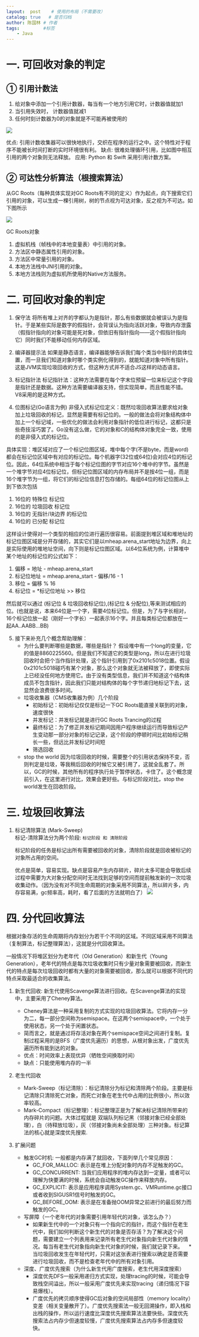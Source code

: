 ```yaml
---
layout:  post    # 使用的布局（不需要改）
catalog: true   # 是否归档
author: 陈国林 # 作者
tags:         #标签
    - Java
---
```


# 一. 可回收对象的判定
## ① 引用计数法
1. 给对象中添加一个引用计数器，每当有一个地方引用它时，计数器值就加1
2. 当引用失效时， 计数器值就减1
3. 任何时刻计数器为0的对象就是不可能再被使用的

![](https://github.com/chenguolin/chenguolin.github.io/blob/master/data/image/java-gc-reference.png?raw=true) 

优点: 引用计数收集器可以很快地执行，交织在程序的运行之中。这个特性对于程序不能被长时间打断的实时环境很有利。
缺点: 很难处理循环引用，比如图中相互引用的两个对象则无法释放。
应用: Python 和 Swift 采用引用计数方案。  

## ② 可达性分析算法（根搜索算法）
从GC Roots（每种具体实现对GC Roots有不同的定义）作为起点，向下搜索它们引用的对象，可以生成一棵引用树，树的节点视为可达对象，反之视为不可达。如下图所示

![](https://github.com/chenguolin/chenguolin.github.io/blob/master/data/image/java-gc-reachable.png?raw=true)

GC Roots对象
1. 虚拟机栈（帧栈中的本地变量表）中引用的对象。
2. 方法区中静态属性引用的对象。
3. 方法区中常量引用的对象。
4. 本地方法栈中JNI引用的对象。
5. 本地方法栈则为虚拟机所使用的Native方法服务。

# 二. 可回收对象的判定
1.  保守法
将所有堆上对齐的字都认为是指针，那么有些数据就会被误认为是指针。于是某些实际是数字的假指针，会背误认为指向活跃对象，导致内存泄露（假指针指向的对象可能是死对象，但依旧有指针指向——这个假指针指向它）同时我们不能移动任何内存区域。

2.  编译器提示法
如果是静态语言，编译器能够告诉我们每个类当中指针的具体位置，而一旦我们知道对象时哪个类实例化得到的，就能知道对象中所有指针。这是JVM实现垃圾回收的方式，但这种方式并不适合JS这样的动态语言。

3.  标记指针法
标记指针法：这种方法需要在每个字末位预留一位来标记这个字段是指针还是数据。这种方法需要编译器支持，但实现简单，而且性能不错。V8采用的是这种方式。

4.  位图标记(Go语言为例)
非侵入式标记位定义：既然垃圾回收算法要求给对象加上垃圾回收的标记，显然是需要有标记位的。一般的做法会将对象结构体中加上一个标记域，一些优化的做法会利用对象指针的低位进行标记，这都只是些奇技淫巧罢了。Go没有这么做，它的对象和C的结构体对象完全一致，使用的是非侵入式的标记位。

具体实现：堆区域对应了一个标记位图区域，堆中每个字(不是byte，而是word)都会在标记位区域中有对应的标记位。每个机器字(32位或64位)会对应4位的标记位。因此，64位系统中相当于每个标记位图的字节对应16个堆中的字节。虽然是一个堆字节对应4位标记位，但标记位图区域的内存布局并不是按4位一组，而是16个堆字节为一组，将它们的标记位信息打包存储的。每组64位的标记位图从上到下依次包括

1. 16位的 特殊位 标记位
2. 16位的 垃圾回收 标记位
3. 16位的 无指针/块边界 的标记位
4. 16位的 已分配 标记位

这样设计使得对一个类型的相应的位进行遍历很容易。前面提到堆区域和堆地址的标记位图区域是分开存储的，其实它们是以mheap.arena_start地址为边界，向上是实际使用的堆地址空间，向下则是标记位图区域。以64位系统为例，计算堆中某个地址的标记位的公式如下：

1. 偏移 = 地址 - mheap.arena_start
2. 标记位地址 = mheap.arena_start - 偏移/16 - 1
3. 移位 = 偏移 % 16
4. 标记位 = *标记位地址 >> 移位

然后就可以通过 (标记位 & 垃圾回收标记位),(标记位 & 分配位),等来测试相应的位。(也就是说，本来64位是一个字，需要4位标记位。但是，为了与字长相对，16个标记位放一起（刚好一个字长）一起表示16个字。并且每类标记位都放在一起AA..AABB...BB)

5. 接下来补充几个概念帮助理解：
    * 为什么要判断哪些是数据，哪些是指针？
      假设堆中有一个long的变量，它的值是8860225560。但是我们不知道它的类型是long，所以在进行垃圾回收时会把个当作指针处理，这个指针引用到了0x2101c5018位置。假设0x2101c5018碰巧有某个对象，那么这个对象就无法被释放了，即使实际上已经没任何地方使用它。由于没有类型信息，我们并不知道这个结构体成员不包含指针，因此我们只能对结构体的每个字节递归地标记下去，这显然会浪费很多时间。
    * 垃圾收集器（CMS收集器为例）几个阶段
      * 初始标记：初始标记仅仅是标记一下GC Roots能直接关联到的对象，速度很快
      * 并发标记：并发标记就是进行GC Roots Trancing的过程
      * 最终标记：为了修正并发标记期间因用户程序继续运行而导致标记产生变动那一部分对象的标记记录，这个阶段的停顿时间比初始标记稍长一些，但远比并发标记时间短
      * 筛选回收
    * stop the world
      因为垃圾回收的时候，需要整个的引用状态保持不变，否则判定是垃圾，等我稍后回收的时候它又被引用了，这就全乱套了。所以，GC的时候，其他所有的程序执行处于暂停状态，卡住了。这个概念提前引入，在这里进行对比，效果会更好些。与标记阶段对比，stop the world发生在回收阶段。

# 三. 垃圾回收算法
1. 标记清除算法 (Mark-Sweep)  
   标记-清除算法分为两个阶段: `标记阶段 和 清除阶段`

   标记阶段的任务是标记出所有需要被回收的对象，清除阶段就是回收被标记的对象所占用的空间。

   优点是简单，容易实现。缺点是容易产生内存碎片，碎片太多可能会导致后续过程中需要为大对象分配空间时无法找到足够的空间而提前触发新的一次垃圾收集动作。（因为没有对不同生命周期的对象采用不同算法，所以碎片多，内存容易满，gc频率高，耗时，看了后面的方法就明白了）
![](https://upload-images.jianshu.io/upload_images/11046879-50d173b591e8ec46.png?imageMogr2/auto-orient/strip%7CimageView2/2/w/1240)

# 四. 分代回收算法
根据对象存活的生命周期将内存划分为若干个不同的区域。不同区域采用不同算法（复制算法，标记整理算法），这就是分代回收算法。

一般情况下将堆区划分为老年代（Old Generation）和新生代（Young Generation），老年代的特点是每次垃圾收集时只有少量对象需要被回收，而新生代的特点是每次垃圾回收时都有大量的对象需要被回收，那么就可以根据不同代的特点采取最适合的收集算法。

1. 新生代回收: 新生代使用Scavenge算法进行回收。在Scavenge算法的实现中，主要采用了Cheney算法。
    * Cheney算法是一种采用复制的方式实现的垃圾回收算法。它将内存一分为二，每一部分空间称为semispace。在这两个semispace中，一个处于使用状态，另一个处于闲置状态。
    * 简而言之，就是通过将存活对象在两个semispace空间之间进行复制。复制过程采用的是BFS（广度优先遍历）的思想，从根对象出发，广度优先遍历所有能到达的对象。
    * 优点：时间效率上表现优异（牺牲空间换取时间）
    * 缺点：只能使用堆内存的一半

2. 老生代回收
    * Mark-Sweep（标记清除）：标记清除分为标记和清除两个阶段。主要是标记清除只清除死亡对象，而死亡对象在老生代中占用的比例很小，所以效率较高。
    * Mark-Compact（标记整理）：标记整理正是为了解决标记清除所带来的内存碎片的问题。大体过程就是 双端队列标记黑（邻接对象已经全部处理），白（待释放垃圾），灰（邻接对象尚未全部处理）三种对象。标记算法的核心就是深度优先搜索.

3. 扩展问题
    * 触发GC时机: 一般都是内存满了就回收，下面列举几个常见原因：
      * GC_FOR_MALLOC: 表示是在堆上分配对象时内存不足触发的GC。
      * GC_CONCURRENT: 当我们应用程序的堆内存达到一定量，或者可以理解为快要满的时候，系统会自动触发GC操作来释放内存。
      * GC_EXPLICIT: 表示是应用程序调用System.gc、VMRuntime.gc接口或者收到SIGUSR1信号时触发的GC。
      * GC_BEFORE_OOM: 表示是在准备抛OOM异常之前进行的最后努力而触发的GC。
    * 写屏障（一个老年代的对象需要引用年轻代的对象，该怎么办？）
      * 如果新生代中的一个对象只有一个指向它的指针，而这个指针在老生代中，我们如何判断这个新生代的对象是否存活？为了解决这个问题，需要建立一个列表用来记录所有老生代对象指向新生代对象的情况。每当有老生代对象指向新生代对象的时候，我们就记录下来。
      * 当垃圾回收发生在年轻代时，只需对这张表进行搜索以确定是否需要进行垃圾回收，而不是检查老年代中的所有对象引用。
    * 深度、广度优先搜索（为什么新生代用广度搜索，老生代用深度搜索）
      * 深度优先DFS一般采用递归方式实现，处理tracing的时候，可能会导致栈空间溢出，所以一般采用广度优先来实现tracing（递归情况下容易爆栈）。
      * 广度优先的拷贝顺序使得GC后对象的空间局部性（memory locality）变差（相关变量散开了）。广度优先搜索法一般无回溯操作，即入栈和出栈的操作，所以运行速度比深度优先搜索算法法要快些。深度优先搜索法占内存少但速度较慢，广度优先搜索算法占内存多但速度较快。
      
